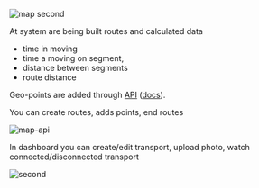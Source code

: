 ![map second](https://user-images.githubusercontent.com/20637799/87759493-12985e80-c817-11ea-83d8-7390531a743e.gif)

At system are being built routes and calculated data

- time in moving
- time a moving on segment,
- distance between segments
- route distance

Geo-points are added through [API](https://github.com/Steamvis/laravel-crm/blob/master/src/app/Http/Controllers/Api/MapController.php) ([docs](https://github.com/Steamvis/laravel-crm/blob/master/docs/api.md)). 

You can create routes, adds points, end routes

![map-api](https://user-images.githubusercontent.com/20637799/87759499-14fab880-c817-11ea-98f0-830fd26c9533.gif)

In dashboard you can create/edit transport, upload photo, watch connected/disconnected transport

![second](https://user-images.githubusercontent.com/20637799/87759508-16c47c00-c817-11ea-8b2d-027e33c4da3a.gif)

